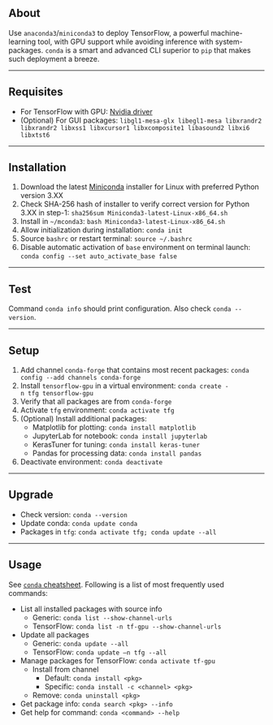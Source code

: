 ## About 
Use `anaconda3`/`miniconda3` to deploy TensorFlow, a powerful machine-learning tool, with GPU support while avoiding inference with system-packages. `conda` is a smart and advanced CLI superior to `pip` that makes such deployment a breeze. 
___

## Requisites 
 - For TensorFlow with GPU: [Nvidia driver](./nvidia.md) 
 - (Optional) For GUI packages: `libgl1-mesa-glx libegl1-mesa libxrandr2 libxrandr2 libxss1 libxcursor1 libxcomposite1 libasound2 libxi6 libxtst6` 
___

## Installation 
 1. Download the latest [Miniconda](https://docs.conda.io/en/latest/miniconda.html) installer for Linux with preferred Python version 3.XX
 2. Check SHA-256 hash of installer to verify correct version for Python 3.XX in step-1:
    `sha256sum Miniconda3-latest-Linux-x86_64.sh` 
 3. Install in `~/mconda3`: `bash Miniconda3-latest-Linux-x86_64.sh` 
 4. Allow initialization during installation: `conda init` 
 5. Source `bashrc` or restart terminal: `source ~/.bashrc` 
 6. Disable automatic activation of `base` environment on terminal launch:
    `conda config --set auto_activate_base false` 
___

## Test 
Command `conda info` should print configuration. Also check `conda --version`.
___

## Setup
 1. Add channel `conda-forge` that contains most recent packages:
    `conda config --add channels conda-forge` 
 2. Install `tensorflow-gpu` in a virtual environment: 
    `conda create -n tfg tensorflow-gpu` 
 3. Verify that all packages are from `conda-forge` 
 4. Activate `tfg` environment: `conda activate tfg` 
 5. (Optional) Install additional packages: 
     - Matplotlib for plotting: `conda install matplotlib` 
     - JupyterLab for notebook: `conda install jupyterlab` 
     - KerasTuner for tuning: `conda install keras-tuner` 
     - Pandas for processing data: `conda install pandas`
 6. Deactivate environment: `conda deactivate` 
___

## Upgrade 
 - Check version: `conda --version` 
 - Update conda: `conda update conda` 
 - Packages in `tfg`: `conda activate tfg; conda update --all` 
___

## Usage 
See [`conda` cheatsheet](https://conda.io/projects/conda/en/latest/user-guide/cheatsheet.html). Following is a list of most frequently used commands:
 - List all installed packages with source info 
    - Generic: `conda list --show-channel-urls` 
    - TensorFlow: `conda list -n tf-gpu --show-channel-urls` 
 - Update all packages
    - Generic: `conda update --all`
    - TensorFlow: `conda update –n tfg --all` 
 - Manage packages for TensorFlow: `conda activate tf-gpu` 
    - Install from channel 
       - Default: `conda install <pkg>` 
       - Specific: `conda install -c <channel> <pkg>` 
    - Remove: `conda uninstall <pkg>` 
 - Get package info: `conda search <pkg> --info` 
 - Get help for command: `conda <command> --help` 
